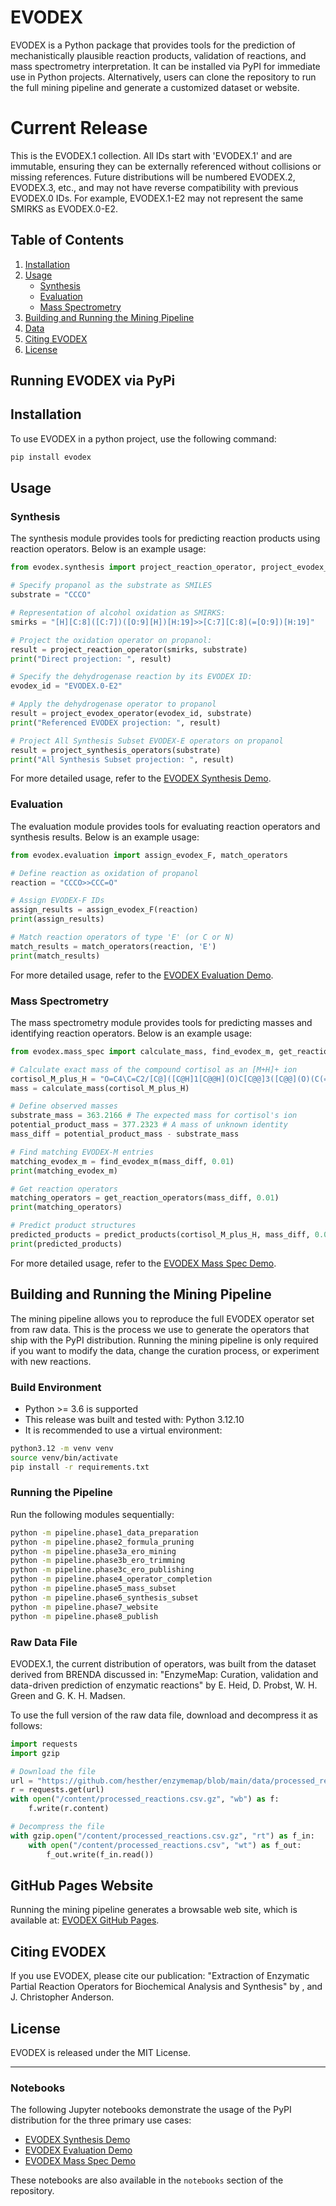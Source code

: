 # EVODEX

EVODEX is a Python package that provides tools for the prediction of mechanistically plausible reaction products, validation of reactions, and mass spectrometry interpretation. It can be installed via PyPI for immediate use in Python projects. Alternatively, users can clone the repository to run the full mining pipeline and generate a customized dataset or website.

# Current Release
This is the EVODEX.1 collection. All IDs start with 'EVODEX.1' and are immutable, ensuring they can be externally referenced without collisions or missing references. Future distributions will be numbered EVODEX.2, EVODEX.3, etc., and may not have reverse compatibility with previous EVODEX.0 IDs. For example, EVODEX.1-E2 may not represent the same SMIRKS as EVODEX.0-E2.

## Table of Contents
1. [Installation](#installation)
2. [Usage](#usage)
    - [Synthesis](#synthesis)
    - [Evaluation](#evaluation)
    - [Mass Spectrometry](#mass-spectrometry)
3. [Building and Running the Mining Pipeline](#building-and-running-the-mining-pipeline)
4. [Data](#data)
5. [Citing EVODEX](#citing-evodex)
6. [License](#license)

## Running EVODEX via PyPi

## Installation
To use EVODEX in a python project, use the following command:
```bash
pip install evodex
```

## Usage

### Synthesis
The synthesis module provides tools for predicting reaction products using reaction operators. Below is an example usage:

```python
from evodex.synthesis import project_reaction_operator, project_evodex_operator, project_synthesis_operators

# Specify propanol as the substrate as SMILES
substrate = "CCCO"

# Representation of alcohol oxidation as SMIRKS:
smirks = "[H][C:8]([C:7])([O:9][H])[H:19]>>[C:7][C:8](=[O:9])[H:19]"

# Project the oxidation operator on propanol:
result = project_reaction_operator(smirks, substrate)
print("Direct projection: ", result)

# Specify the dehydrogenase reaction by its EVODEX ID:
evodex_id = "EVODEX.0-E2"

# Apply the dehydrogenase operator to propanol
result = project_evodex_operator(evodex_id, substrate)
print("Referenced EVODEX projection: ", result)

# Project All Synthesis Subset EVODEX-E operators on propanol
result = project_synthesis_operators(substrate)
print("All Synthesis Subset projection: ", result)
```

For more detailed usage, refer to the [EVODEX Synthesis Demo](https://colab.research.google.com/drive/16liT8RhMCcRzXa_BVdYX7xgbgVAWK4tA).

### Evaluation
The evaluation module provides tools for evaluating reaction operators and synthesis results. Below is an example usage:

```python
from evodex.evaluation import assign_evodex_F, match_operators

# Define reaction as oxidation of propanol
reaction = "CCCO>>CCC=O"

# Assign EVODEX-F IDs
assign_results = assign_evodex_F(reaction)
print(assign_results)

# Match reaction operators of type 'E' (or C or N)
match_results = match_operators(reaction, 'E')
print(match_results)
```

For more detailed usage, refer to the [EVODEX Evaluation Demo](https://colab.research.google.com/drive/1IvoaXjtnu7ZSvot_1Ovq3g-h5IVCdSn4).

### Mass Spectrometry
The mass spectrometry module provides tools for predicting masses and identifying reaction operators. Below is an example usage:

```python
from evodex.mass_spec import calculate_mass, find_evodex_m, get_reaction_operators, predict_products

# Calculate exact mass of the compound cortisol as an [M+H]+ ion
cortisol_M_plus_H = "O=C4\C=C2/[C@]([C@H]1[C@@H](O)C[C@@]3([C@@](O)(C(=O)CO)CC[C@H]3[C@@H]1CC2)C)(C)CC4.[H+]"
mass = calculate_mass(cortisol_M_plus_H)

# Define observed masses
substrate_mass = 363.2166 # The expected mass for cortisol's ion
potential_product_mass = 377.2323 # A mass of unknown identity
mass_diff = potential_product_mass - substrate_mass

# Find matching EVODEX-M entries
matching_evodex_m = find_evodex_m(mass_diff, 0.01)
print(matching_evodex_m)

# Get reaction operators
matching_operators = get_reaction_operators(mass_diff, 0.01)
print(matching_operators)

# Predict product structures
predicted_products = predict_products(cortisol_M_plus_H, mass_diff, 0.01)
print(predicted_products)
```

For more detailed usage, refer to the [EVODEX Mass Spec Demo](https://colab.research.google.com/drive/1CV5HM9lBy-U-J6nLqBlO6Y1WtCFWP8rX).

## Building and Running the Mining Pipeline
The mining pipeline allows you to reproduce the full EVODEX operator set from raw data. This is the process we use to generate the operators that ship with the PyPI distribution. Running the mining pipeline is only required if you want to modify the data, change the curation process, or experiment with new reactions.

### Build Environment

- Python >= 3.6 is supported
- This release was built and tested with: Python 3.12.10
- It is recommended to use a virtual environment:

```bash
python3.12 -m venv venv
source venv/bin/activate
pip install -r requirements.txt
```

### Running the Pipeline

Run the following modules sequentially:

```bash
python -m pipeline.phase1_data_preparation
python -m pipeline.phase2_formula_pruning
python -m pipeline.phase3a_ero_mining
python -m pipeline.phase3b_ero_trimming
python -m pipeline.phase3c_ero_publishing
python -m pipeline.phase4_operator_completion
python -m pipeline.phase5_mass_subset
python -m pipeline.phase6_synthesis_subset
python -m pipeline.phase7_website
python -m pipeline.phase8_publish
```

### Raw Data File
EVODEX.1, the current distribution of operators, was built from the dataset derived from BRENDA discussed in:
"EnzymeMap: Curation, validation and data-driven prediction of enzymatic reactions" by E. Heid, D. Probst, W. H. Green and G. K. H. Madsen.

To use the full version of the raw data file, download and decompress it as follows:

```python
import requests
import gzip

# Download the file
url = "https://github.com/hesther/enzymemap/blob/main/data/processed_reactions.csv.gz?raw=true"
r = requests.get(url)
with open("/content/processed_reactions.csv.gz", "wb") as f:
    f.write(r.content)

# Decompress the file
with gzip.open("/content/processed_reactions.csv.gz", "rt") as f_in:
    with open("/content/processed_reactions.csv", "wt") as f_out:
        f_out.write(f_in.read())
```

## GitHub Pages Website
Running the mining pipeline generates a browsable web site, which is available at: [EVODEX GitHub Pages](https://ucb-bioe-anderson-lab.github.io/EVODEX/).

## Citing EVODEX
If you use EVODEX, please cite our publication:
"Extraction of Enzymatic Partial Reaction Operators for Biochemical Analysis and Synthesis" by <insert all authors>, and J. Christopher Anderson.

## License
EVODEX is released under the MIT License.

---

### Notebooks
The following Jupyter notebooks demonstrate the usage of the PyPI distribution for the three primary use cases:
- [EVODEX Synthesis Demo](https://colab.research.google.com/drive/16liT8RhMCcRzXa_BVdYX7xgbgVAWK4tA)
- [EVODEX Evaluation Demo](https://colab.research.google.com/drive/1IvoaXjtnu7ZSvot_1Ovq3g-h5IVCdSn4)
- [EVODEX Mass Spec Demo](https://colab.research.google.com/drive/1CV5HM9lBy-U-J6nLqBlO6Y1WtCFWP8rX)

These notebooks are also available in the `notebooks` section of the repository.
